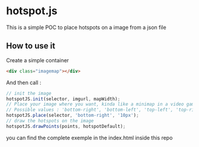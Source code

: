 # hotspot.js

This is a simple POC to place hotspots on a image from a json file

## How to use it

Create a simple container
```html
<div class="imagemap"></div>
```

And then call : 
```js
// init the image
hotspotJS.init(selector, imgurl, mapWidth);
// Place your image where you want, kinda like a minimap in a video game
// Possible values : 'bottom-right', 'bottom-left', 'top-left', 'top-right'
hotspotJS.place(selector, 'bottom-right', '10px');
// draw the hotspots on the image
hotspotJS.drawPoints(points, hotspotDefault);
```

you can find the complete exemple in the index.html inside this repo
